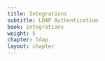 ```yaml
---
title: Integrations
subtitle: LDAP Authentication
book: integrations
weight: 5
chapter: ldap
layout: chapter
---
```

